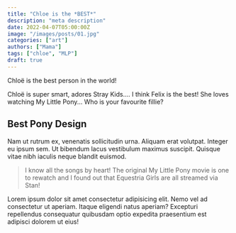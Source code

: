 ```yaml
---
title: "Chloe is the *BEST*"
description: "meta description"
date: 2022-04-07T05:00:00Z
image: "/images/posts/01.jpg"
categories: ["art"]
authors: ["Mama"]
tags: ["chloe", "MLP"]
draft: true
---
```


Chloë is the best person in the world!

Chloë is super smart, adores Stray Kids.... I think Felix is the best!
She loves watching My Little Pony... Who is your favourite fillie?

## Best Pony Design

Nam ut rutrum ex, venenatis sollicitudin urna. Aliquam erat volutpat. Integer eu ipsum sem. Ut bibendum lacus vestibulum maximus suscipit. Quisque vitae nibh iaculis neque blandit euismod.

> I know all the songs by heart! The original My Little Pony movie is one to rewatch and I found out that Equestria Girls are all streamed via Stan!

Lorem ipsum dolor sit amet consectetur adipisicing elit. Nemo vel ad consectetur ut aperiam. Itaque eligendi natus aperiam? Excepturi repellendus consequatur quibusdam optio expedita praesentium est adipisci dolorem ut eius!
